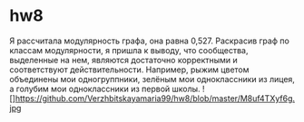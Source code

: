 # hw8
Я рассчитала модулярность графа, она равна 0,527. Раскрасив граф по классам модулярности, я пришла к выводу, что сообщества, выделенные на нем, являются достаточно корректными и соответствуют действительности. Например, рыжим цветом объединены мои одногруппники, зелёным мои одноклассники из лицея, а голубим мои одноклассники из первой школы.
![]https://github.com/Verzhbitskayamaria99/hw8/blob/master/M8uf4TXyf6g.jpg
